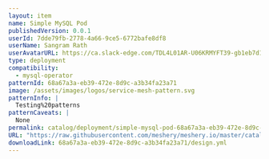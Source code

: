 ```yaml
---
layout: item
name: Simple MySQL Pod
publishedVersion: 0.0.1
userId: 7dde79fb-2778-4a66-9ce5-6772bafe8df8
userName: Sangram Rath
userAvatarURL: https://ca.slack-edge.com/TDL4L01AR-U06KRMYFT39-gb1eb7d163d5-512
type: deployment
compatibility:
  - mysql-operator
patternId: 68a67a3a-eb39-472e-8d9c-a3b34fa23a71
image: /assets/images/logos/service-mesh-pattern.svg
patternInfo: |
  Testing%20patterns
patternCaveats: |
  None
permalink: catalog/deployment/simple-mysql-pod-68a67a3a-eb39-472e-8d9c-a3b34fa23a71.html
URL: "https://raw.githubusercontent.com/meshery/meshery.io/master/catalog/68a67a3a-eb39-472e-8d9c-a3b34fa23a71/0.0.1/design.yml"
downloadLink: 68a67a3a-eb39-472e-8d9c-a3b34fa23a71/design.yml
---
```

